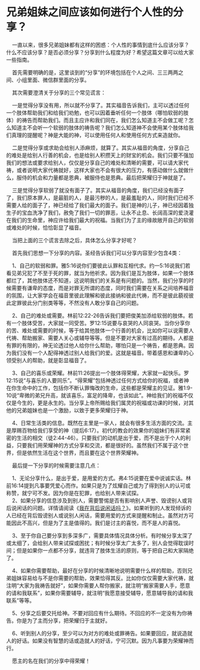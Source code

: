 # 兄弟姐妹之间应该如何进行个人性的分享？



<p>&nbsp; &nbsp; 一直以来，很多兄弟姐妹都有这样的困惑：个人性的事情到底什么应该分享？什么不应该分享？是否必须分享？分享到什么程度为好？希望这篇文章可以给大家一些指南。</p>

<p>&nbsp; &nbsp; 首先需要明确的是，这里谈到的“分享”的环境包括在个人之间、三三两两之间、小组里面、微信群里面的分享。</p>

<p>&nbsp; &nbsp; 其次需要澄清关于分享的三个常见谎言：</p>

<p>&nbsp; &nbsp; 一是觉得分享没有用，所以就不分享了。其实福音告诉我们，主可以透过任何一个肢体帮助我们和给我们劝勉，也可以因着垂听任何一个肢体（哪怕软弱的肢体）的祷告而帮助我们。而且主应许和我们同在，我们怎么知道主不会做工呢？怎么知道主不会听一个软弱的肢体的祷告呢？我们怎么知道神不会使用某个肢体给我们真理的提醒呢？神是大能的神，可以使用任何人和使用任何方式来造就你。</p>

<p>&nbsp; &nbsp; 二是觉得分享或求助会给别人添麻烦，就算了。其实从福音的角度，分享自己的难处是给别人行善的机会，也是给别人积攒天上的财宝的机会。我们只要不强加我们的想法或要求给别人，仅仅是分享自己的难处和清晰的需要，可以请大家代祷，或者说明大家代祷就好，这样大家也不会有很大的压力，有感动做什么就做什么，服侍的机会和力量都是恩典，被服侍也是恩典。最后把荣耀归于神就是了。</p>

<p>&nbsp; &nbsp; 三是觉得分享软弱了就没有面子了。其实从福音的角度，我们已经没有面子了，我们原本罪人，是最脏的人，是最污秽的人，是最羞耻的人，同时我们已经不需要人给的面子了，神已经给了我们最大的面子。我们是神的儿子，神已经因着独生子的宝血洗净了我们，赦免了我们一切的罪恶，让永不止息、长阔高深的爱浇灌在我们的生命里，神应许给我们最大的祝福。当我们为了主的缘故敞开自己的软弱或难处的时候，恰恰彰显了福音。</p>

<p>&nbsp; &nbsp; 当把上面的三个谎言去除之后，具体怎么分享才好呢？</p>

<p>&nbsp; &nbsp; 首先我们思想一下分享的内容。圣经告诉我们可以分享内容至少包含4类：</p>

<p>&nbsp; &nbsp; 1、自己的软弱和罪。雅5:16说你们要彼此认罪和互相代求。约一5:16说我们若看见弟兄犯了不至于死的罪，就当为他祈求。因为我们是互为肢体，如果一个肢体都烂了，其他肢体还不知道，这说明我们的关系是有问题的。当然，我们分享的时候需要有谦卑的态度，而是对罪无所谓的态度，同时我们需要在关系之间培养福音的氛围，让大家学会在福音里彼此理解和彼此接纳和彼此代祷，而不是彼此藐视彼此定罪彼此分门别类等等，不然没有人敢分享自己的问题。</p>

<p>&nbsp; &nbsp; 2、自己的难处或需要。林前12:22-26告诉我们要把俊美加添给软弱的肢体。若有一个肢体受苦，大家就一同受苦。罗12:15说要与哀哭的人同哀哭。当你分享你的苦、难处或需要的时候，等于给其他肢体一个行善的机会，比如你可以说需要人代祷、帮助搬家、需要人关心或辅导等等。但是不要对大家有过高的期待。人都是有罪的有限的，神无论透过他人给你什么帮助，哪怕只是一个祷告，都是恩典。因为我们没有一个人配得神透过别人给我们的爱。这就是福音。带着感恩和谦卑的心领受别人的帮助，就是彰显福音了。</p>

<p>&nbsp; &nbsp; 3、自己的喜乐或荣耀。林前11:26提出一个肢体得荣耀，大家就一起快乐。罗12:15说“与喜乐的人要同乐”。“得荣耀”包括神透过任何方式给你的祝福，或者神在你生命中的工作，包括你不断认罪悔改的生命，这些都是荣耀主的见证。雅1:9-10说“卑微的弟兄升高，就该喜乐，富足的降卑，也该如此”。神给我们的祝福不仅仅是今生的，更是永生的。当分享上帝所赐给我们属灵的祝福或功课的时候，对其他的兄弟姐妹也是一个激励，以致于更多荣耀归于神。</p>

<p>&nbsp; &nbsp; 4、日常生活类的信息。既然在主里是一家人，就会有很多生活方面的交流。主是厚赐百物给我们享受的神（提后6:17）。初代的教会的效果你的姐妹们有非常紧密的生活的相交（徒2:44-46）。只要我们的动机是出于爱，而不是出于个人的利益，只要我们用荣耀神的方式分享和交流，都是很好的。虽然我们不属于这个世界，但是依然生活在这个世界，而且要在这个世界荣耀神。</p>

<p>&nbsp; &nbsp; 最后提一下分享的时候需要注意几点：</p>

<p>&nbsp; &nbsp; 1、无论分享什么，是出于爱，是用爱的方式。弗4:15说要在爱中说诚实话。林前16:14提到凡事要凭爱心而作。如果只是为了炫耀自己或为了得到别人的认可或称赞，就宁可不发。因为你是在犯罪，也给别人带来试探。<br />
&nbsp; &nbsp; 2、如果分享的信息涉及到别人，需要警惕是否有影响别人声誉、毁谤别人或背后说闲话的问题。详情请阅读《<a href="https://cdnapi.yongbuzhixi.com/node/12673">我在背后说闲话吗？</a>》。如果听到的人发现倾诉的人已经在背后毁谤别人或说别人闲话，需要用爱的方式来提醒和制止。虽然对方可能因此不高兴，但是为了主是值得的。我们是讨主的喜悦，而不是人的喜悦。</p>

<p>&nbsp; &nbsp; 3、至于你自己要分享到多深多广，需要具体情况具体分析。有时候分享太深了或太细了，会给别人带来试探或困扰；有时候分享太广太多了，别人会觉得耽误时间；但是如果你一点都不分享，就违背了肢体生活的原则，等于把自己和大家隔绝了。</p>

<p>&nbsp; &nbsp; 4、如果你需要帮助，最好在分享的时候清晰地说明需要什么样的帮助，否则兄弟姐妹容易给与不是你需要的帮助，效果恰得其反。比如你仅仅需要大家代祷，就注明“大家为我祷告就好”，如果你需要人帮你搬家，就注明“搬家需要人手，愿意的请和我联系”，如果你需要辅导，就注明“我愿意接受辅导，愿意辅导我的请和我联系”等等。</p>

<p>&nbsp; &nbsp; 5、分享之后要交托给神。不要对回应有什么期待。不回应的不一定没有为你祷告。你是为了主而分享，把荣耀归于主就好。</p>

<p>&nbsp; &nbsp; 6、听到别人的分享，至少可以为对方的难处或罪祷告。如果要回应，就说造就人的好话。如果没有智慧的话或造就人的好话，宁可沉默。因为凡事要为荣耀神而行。</p>

<p>&nbsp; &nbsp; 愿主的名在我们的分享中得荣耀！</p>